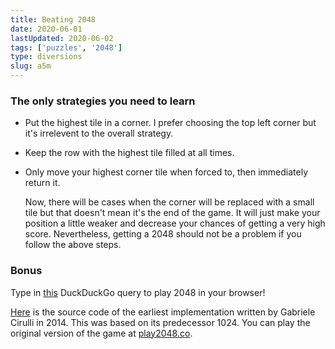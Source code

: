 ```yaml
---
title: Beating 2048
date: 2020-06-01
lastUpdated: 2020-06-02
tags: ['puzzles', '2048']
type: diversions
slug: a5m
---
```


### The only strategies you need to learn

- Put the highest tile in a corner. I prefer choosing the top left corner but it's irrelevent to the overall strategy.

- Keep the row with the highest tile filled at all times.

- Only move your highest corner tile when forced to, then immediately return it.

  Now, there will be cases when the corner will be replaced with a small tile but that doesn't mean it's the end of the game. It will just make your position a little weaker and decrease your chances of getting a very high score. Nevertheless, getting a 2048 should not be a problem if you follow the above steps.

### Bonus

Type in [this](https://duckduckgo.com/?q=2048) DuckDuckGo query to play 2048 in your browser!

[Here](https://github.com/gabrielecirulli/2048) is the source code of the earliest implementation written by Gabriele Cirulli in 2014. This was based on its predecessor 1024. You can play the original version of the game at [play2048.co](https://play2048.co/).
